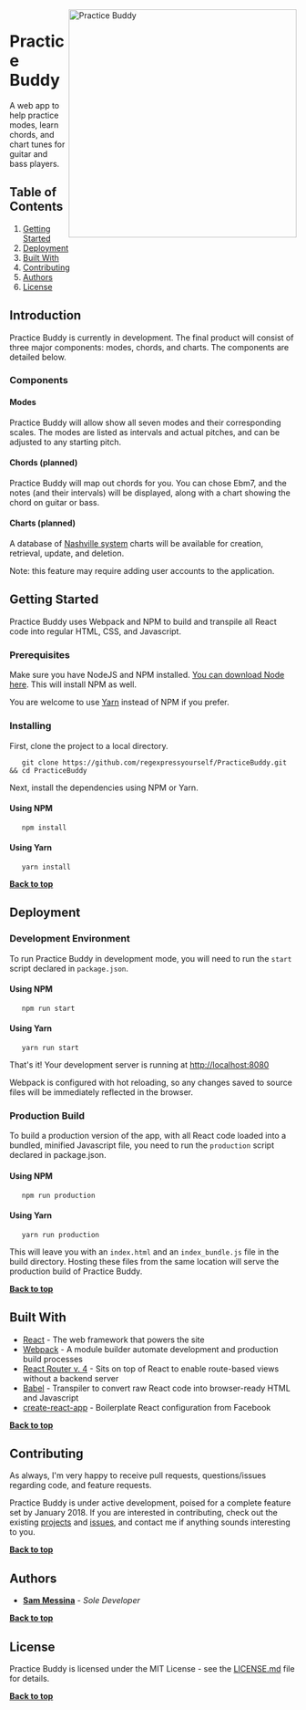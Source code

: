 <img alt="Practice Buddy" align="right" src="https://smessina.com/static/images/sss/pb-1.png" width="400px" />

# Practice Buddy

A web app to help practice modes, learn chords, and chart tunes for guitar and bass players.


## Table of Contents

1. [Getting Started](#getting-started)
2. [Deployment](#deployment)
2. [Built With](#built-with)
3. [Contributing](#contributing)
3. [Authors](#authors)
3. [License](#license)


## Introduction

Practice Buddy is currently in development. The final product will consist of three major components: modes, chords, and charts. The components are detailed below.

### Components

#### Modes

Practice Buddy will allow show all seven modes and their corresponding scales. The modes are listed as intervals and actual pitches, and can be adjusted to any starting pitch.

#### Chords (planned)

Practice Buddy will map out chords for you. You can chose Ebm7, and the notes (and their intervals) will be displayed, along with a chart showing the chord on guitar or bass.

#### Charts (planned)

A database of [Nashville system](https://en.wikipedia.org/wiki/Nashville_number_system) charts will be available for creation, retrieval, update, and deletion.

Note: this feature may require adding user accounts to the application.


## Getting Started

Practice Buddy uses Webpack and NPM to build and transpile all React code into regular HTML, CSS, and Javascript.

### Prerequisites

Make sure you have NodeJS and NPM installed. [You can download Node here](https://nodejs.org/en/download/). This will install NPM as well.

You are welcome to use [Yarn](https://yarnpkg.com/en/) instead of NPM if you prefer.

### Installing

First, clone the project to a local directory.

```
   git clone https://github.com/regexpressyourself/PracticeBuddy.git && cd PracticeBuddy
```

Next, install the dependencies using NPM or Yarn.

#### Using NPM

```
   npm install
```

#### Using Yarn

```
   yarn install
```

**[Back to top](#table-of-contents)**

## Deployment

### Development Environment

To run Practice Buddy in development mode, you will need to run the `start` script declared in `package.json`.

#### Using NPM

```
   npm run start
```

#### Using Yarn

```
   yarn run start
```

   That's it! Your development server is running at [http://localhost:8080](http://localhost:8080)
   
   Webpack is configured with hot reloading, so any changes saved to source files will be immediately reflected in the browser.

### Production Build

To build a production version of the app, with all React code loaded into a bundled, minified Javascript file, you need to run the `production` script declared in package.json.

#### Using NPM

```
   npm run production
```

#### Using Yarn

```
   yarn run production
```

   This will leave you with an `index.html` and an `index_bundle.js` file in the build directory. Hosting these files from the same location will serve the production build of Practice Buddy.

**[Back to top](#table-of-contents)**

## Built With

* [React](https://facebook.github.io/react/) - The web framework that powers the site
* [Webpack](https://webpack.github.io/) - A module builder automate development and production build processes
* [React Router v. 4](https://reacttraining.com/react-router/) - Sits on top of React to enable route-based views without a backend server
* [Babel](https://babeljs.io/) - Transpiler to convert raw React code into browser-ready HTML and Javascript
* [create-react-app](https://github.com/facebookincubator/create-react-app) - Boilerplate React configuration from Facebook

**[Back to top](#table-of-contents)**

## Contributing

As always, I'm very happy to receive pull requests, questions/issues regarding code, and feature requests. 

Practice Buddy is under active development, poised for a complete feature set by January 2018. If you are interested in contributing, check out the existing [projects](https://github.com/regexpressyourself/PracticeBuddy/projects) and [issues](https://github.com/regexpressyourself/PracticeBuddy/issues), and contact me if anything sounds interesting to you.

**[Back to top](#table-of-contents)**

## Authors

* **[Sam Messina](https://www.github.com/regexpressyourself)** - *Sole Developer* 

**[Back to top](#table-of-contents)**

## License

Practice Buddy is licensed under the MIT License - see the [LICENSE.md](LICENSE.md) file for details.


**[Back to top](#table-of-contents)**

